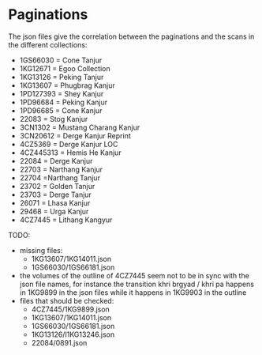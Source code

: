 # Paginations

The json files give the correlation between the paginations and the scans in the different collections:

- 1GS66030 = Cone Tanjur
- 1KG12671 = Egoo Collection
- 1KG13126 = Peking Tanjur
- 1KG13607 = Phugbrag Kanjur
- 1PD127393 = Shey Kanjur
- 1PD96684 = Peking Kanjur
- 1PD96685 = Cone Kanjur
- 22083 = Stog Kanjur
- 3CN1302 = Mustang Charang Kanjur
- 3CN20612 = Derge Kanjur Reprint
- 4CZ5369 = Derge Kanjur LOC
- 4CZ445313 = Hemis He Kanjur
- 22084 = Derge Kanjur
- 22703 = Narthang Kanjur
- 22704  =Narthang Tanjur
- 23702 = Golden Tanjur
- 23703 = Derge Tanjur
- 26071 = Lhasa Kanjur
- 29468 = Urga Kanjur
- 4CZ7445 = Lithang Kangyur

TODO:
- missing files:
   * 1KG13607/1KG14011.json
   * 1GS66030/1GS66181.json
- the volumes of the outline of 4CZ7445 seem not to be in sync with the json file names, for instance the transition khri brgyad / khri pa happens in 1KG9899 in the json files while it happens in 1KG9903 in the outline
- files that should be checked:
   * 4CZ7445/1KG9899.json
   * 1KG13607/1KG14011.json
   * 1GS66030/1GS66181.json
   * 1KG13126/I1KG13246.json
   * 22084/0891.json

